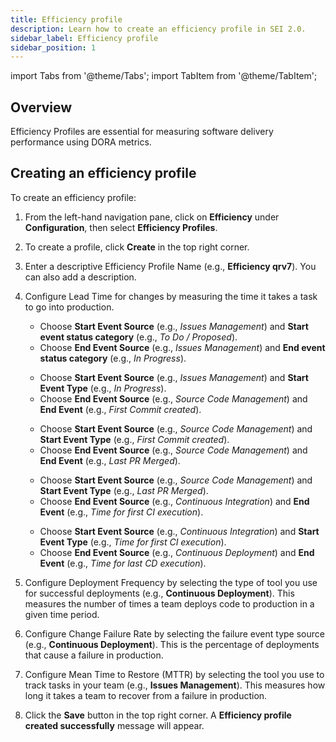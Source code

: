 ```yaml
---
title: Efficiency profile
description: Learn how to create an efficiency profile in SEI 2.0.
sidebar_label: Efficiency profile
sidebar_position: 1
---
```


import Tabs from '@theme/Tabs';
import TabItem from '@theme/TabItem';

## Overview

Efficiency Profiles are essential for measuring software delivery performance using DORA metrics.

## Creating an efficiency profile

To create an efficiency profile:

1. From the left-hand navigation pane, click on **Efficiency** under **Configuration**, then select **Efficiency Profiles**.
1. To create a profile, click **Create** in the top right corner.
1. Enter a descriptive Efficiency Profile Name (e.g., **Efficiency qrv7**). You can also add a description.
1. Configure Lead Time for changes by measuring the time it takes a task to go into production.

   <Tabs queryString="phase">
    <TabItem value="planning" label="Planning">

    - Choose **Start Event Source** (e.g., _Issues Management_) and **Start event status category** (e.g., _To Do / Proposed_).
    - Choose **End Event Source** (e.g., _Issues Management_) and **End event status category** (e.g., _In Progress_).

    </TabItem>

    <TabItem value="coding" label="Coding">

    - Choose **Start Event Source** (e.g., _Issues Management_) and **Start Event Type** (e.g., _In Progress_).
    - Choose **End Event Source** (e.g., _Source Code Management_) and **End Event** (e.g., _First Commit created_).

    </TabItem>

    <TabItem value="review" label="Review">

    - Choose **Start Event Source** (e.g., _Source Code Management_) and **Start Event Type** (e.g., _First Commit created_).
    - Choose **End Event Source** (e.g., _Source Code Management_) and **End Event** (e.g., _Last PR Merged_).

    </TabItem>

    <TabItem value="build" label="Build">

    - Choose **Start Event Source** (e.g., _Source Code Management_) and **Start Event Type** (e.g., _Last PR Merged_).
    - Choose **End Event Source** (e.g., _Continuous Integration_) and **End Event** (e.g., _Time for first CI execution_).

    </TabItem>

    <TabItem value="deployment" label="Deployment">

    - Choose **Start Event Source** (e.g., _Continuous Integration_) and **Start Event Type** (e.g., _Time for first CI execution_).
    - Choose **End Event Source** (e.g., _Continuous Deployment_) and **End Event** (e.g., _Time for last CD execution_).

    </TabItem>
    </Tabs>

1. Configure Deployment Frequency by selecting the type of tool you use for successful deployments (e.g., **Continuous Deployment**). This measures the number of times a team deploys code to production in a given time period.
1. Configure Change Failure Rate by selecting the failure event type source (e.g., **Continuous Deployment**). This is the percentage of deployments that cause a failure in production.
1. Configure Mean Time to Restore (MTTR) by selecting the tool you use to track tasks in your team (e.g., **Issues Management**). This measures how long it takes a team to recover from a failure in production.
1. Click the **Save** button in the top right corner. A **Efficiency profile created successfully** message will appear.
